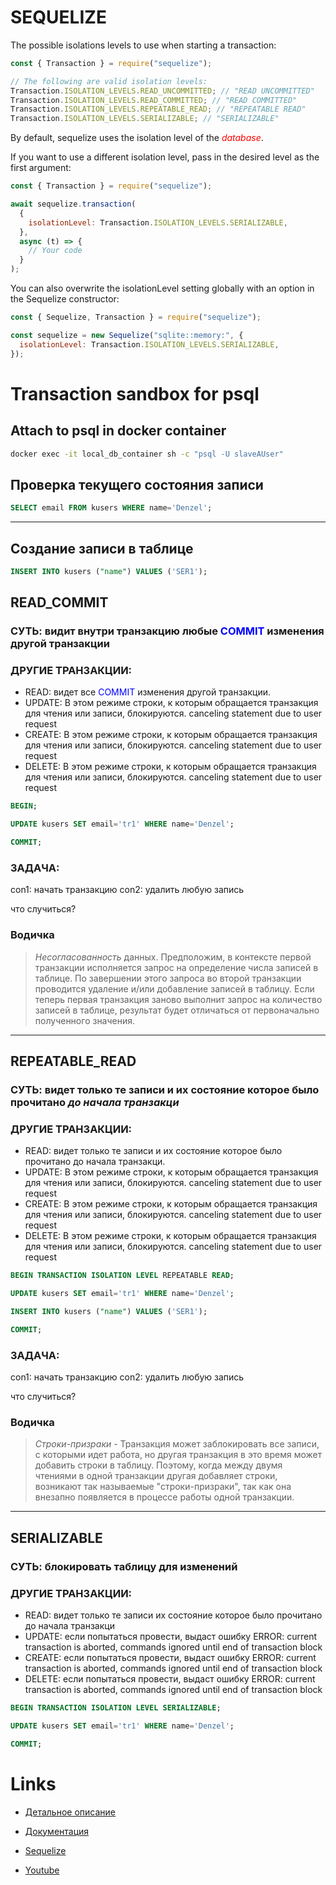 # SEQUELIZE

The possible isolations levels to use when starting a transaction:

```javascript
const { Transaction } = require("sequelize");

// The following are valid isolation levels:
Transaction.ISOLATION_LEVELS.READ_UNCOMMITTED; // "READ UNCOMMITTED"
Transaction.ISOLATION_LEVELS.READ_COMMITTED; // "READ COMMITTED"
Transaction.ISOLATION_LEVELS.REPEATABLE_READ; // "REPEATABLE READ"
Transaction.ISOLATION_LEVELS.SERIALIZABLE; // "SERIALIZABLE"
```

By default, sequelize uses the isolation level of the <span style="color:RED">_database_</span>.

If you want to use a different isolation level, pass in the desired level as the first argument:

```javascript
const { Transaction } = require("sequelize");

await sequelize.transaction(
  {
    isolationLevel: Transaction.ISOLATION_LEVELS.SERIALIZABLE,
  },
  async (t) => {
    // Your code
  }
);
```

You can also overwrite the isolationLevel setting globally with an option in the Sequelize constructor:

```javascript
const { Sequelize, Transaction } = require("sequelize");

const sequelize = new Sequelize("sqlite::memory:", {
  isolationLevel: Transaction.ISOLATION_LEVELS.SERIALIZABLE,
});
```

# Transaction sandbox for psql

>

## Attach to psql in docker container

```bash
docker exec -it local_db_container sh -c "psql -U slaveAUser"
```

## Проверка текущего состояния записи

```sql
SELECT email FROM kusers WHERE name='Denzel';
```

---

## Создание записи в таблице

```sql
INSERT INTO kusers ("name") VALUES ('SER1');
```

## READ_COMMIT

### СУТЬ: видит внутри транзакцию любые <span style="color:Blue">COMMIT</span> изменения другой транзакции

### ДРУГИЕ ТРАНЗАКЦИИ:

- READ: видет все <span style="color:Blue">COMMIT</span> изменения другой транзакции.
- UPDATE: В этом режиме строки, к которым обращается транзакция для чтения или записи, блокируются. canceling statement due to user request
- CREATE: В этом режиме строки, к которым обращается транзакция для чтения или записи, блокируются. canceling statement due to user request
- DELETE: В этом режиме строки, к которым обращается транзакция для чтения или записи, блокируются. canceling statement due to user request

```sql
BEGIN;

UPDATE kusers SET email='tr1' WHERE name='Denzel';

COMMIT;
```

### ЗАДАЧА:

con1: начать транзакцию
con2: удалить любую запись

что случиться?

### Водичка

> _Несогласованность_ данных. Предположим, в контексте первой транзакции исполняется запрос на определение числа записей в таблице. По завершении этого запроса во второй транзакции проводится удаление и/или добавление записей в таблицу. Если теперь первая транзакция заново выполнит запрос на количество записей в таблице, результат будет отличаться от первоначально полученного значения.

---

## REPEATABLE_READ

### СУТЬ: видет только те записи и их состояние которое было прочитано _до начала транзакци_

### ДРУГИЕ ТРАНЗАКЦИИ:

- READ: видет только те записи и их состояние которое было прочитано до начала транзакци.
- UPDATE: В этом режиме строки, к которым обращается транзакция для чтения или записи, блокируются. canceling statement due to user request
- CREATE: В этом режиме строки, к которым обращается транзакция для чтения или записи, блокируются. canceling statement due to user request
- DELETE: В этом режиме строки, к которым обращается транзакция для чтения или записи, блокируются. canceling statement due to user request

```sql
BEGIN TRANSACTION ISOLATION LEVEL REPEATABLE READ;

UPDATE kusers SET email='tr1' WHERE name='Denzel';

INSERT INTO kusers ("name") VALUES ('SER1');

COMMIT;
```

### ЗАДАЧА:

con1: начать транзакцию
con2: удалить любую запись

что случиться?

### Водичка

> _Строки-призраки_ - Транзакция может заблокировать все записи, с которыми идет работа, но другая транзакция в это время может добавить строки в таблицу. Поэтому, когда между двумя чтениями в одной транзакции другая добавляет строки, возникают так называемые "строки-призраки", так как она внезапно появляется в процессе работы одной транзакции.

---

## SERIALIZABLE

### СУТЬ: блокировать таблицу для изменений

### ДРУГИЕ ТРАНЗАКЦИИ:

- READ: видет только те записи их состояние которое было прочитано до начала транзакци
- UPDATE: если попытаться провести, выдаст ошибку ERROR: current transaction is aborted, commands ignored until end of transaction block
- CREATE: если попытаться провести, выдаст ошибку ERROR: current transaction is aborted, commands ignored until end of transaction block
- DELETE: если попытаться провести, выдаст ошибку ERROR: current transaction is aborted, commands ignored until end of transaction block

```sql
BEGIN TRANSACTION ISOLATION LEVEL SERIALIZABLE;

UPDATE kusers SET email='tr1' WHERE name='Denzel';

COMMIT;
```

# Links

- [Детальное описание](http://kharchuk.ru/home/9-%D0%9F%D1%80%D0%BE%D1%87%D0%B5%D0%B5/53-mysql-transactions)

- [Документация](https://postgrespro.ru/docs/postgrespro/10/tutorial-transactions)

- [Sequelize](https://sequelize.org/master/manual/transactions.html)
- [Youtube](https://www.youtube.com/watch?v=4EajrPgJAk0&ab_channel=TECHSCHOOL)
